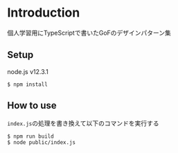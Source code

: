 # Introduction

個人学習用にTypeScriptで書いたGoFのデザインパターン集

## Setup

node.js v12.3.1
```
$ npm install
```

## How to use

`index.js`の処理を書き換えて以下のコマンドを実行する

```
$ npm run build
$ node public/index.js
```
